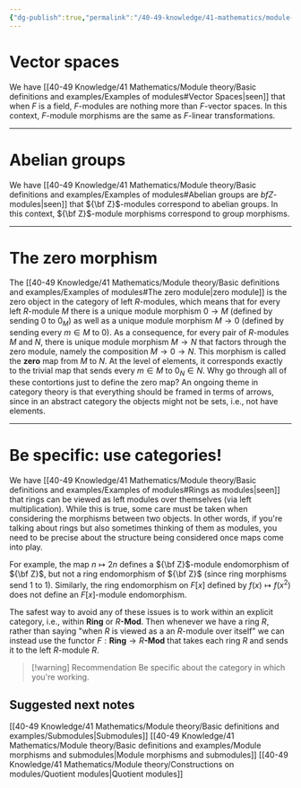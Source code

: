 ```yaml
---
{"dg-publish":true,"permalink":"/40-49-knowledge/41-mathematics/module-theory/basic-definitions-and-examples/examples-of-module-morphisms/","tags":["module_theory"],"updated":"2024-09-26T20:27:44-07:00"}
---
```


# Vector spaces

We have [[40-49 Knowledge/41 Mathematics/Module theory/Basic definitions and examples/Examples of modules#Vector Spaces\|seen]] that when $F$ is a field, $F$-modules are nothing more than $F$-vector spaces. In this context, $F$-module morphisms are the same as $F$-linear transformations.

---
# Abelian groups

We have [[40-49 Knowledge/41 Mathematics/Module theory/Basic definitions and examples/Examples of modules#Abelian groups are ${ bf Z}$-modules\|seen]] that ${\bf Z}$-modules correspond to  abelian groups. In this context, ${\bf Z}$-module morphisms correspond to group morphisms.

---
# The zero morphism

The [[40-49 Knowledge/41 Mathematics/Module theory/Basic definitions and examples/Examples of modules#The zero module\|zero module]] is the zero object in the category of left $R$-modules, which means that for every left $R$-module $M$ there is a unique module morphism $0\to M$ (defined by sending $0$ to $0_M$) as well as a unique module morphism $M\to 0$ (defined by sending every $m\in M$ to $0$). As a consequence, for every pair of $R$-modules $M$ and $N$, there is unique module morphism $M\to N$ that factors through the zero module, namely the composition $M\to 0\to N$. This morphism is called the **zero** map from $M$ to $N$. At the level of elements, it corresponds exactly to the trivial map that sends every $m\in M$ to $0_N\in N$. Why go through all of these contortions just to define the zero map? An ongoing theme in category theory is that everything should be framed in terms of arrows, since in an abstract category the objects might not be sets, i.e., not have elements.

---

# Be specific: use categories!

We have [[40-49 Knowledge/41 Mathematics/Module theory/Basic definitions and examples/Examples of modules#Rings as modules\|seen]] that rings can be viewed as left modules over themselves (via left multiplication). While this is true, some care must be taken when considering the morphisms between two objects. In other words, if you're talking about rings but also sometimes thinking of them as modules, you need to be precise about the structure being considered once maps come into play.

For example, the map $n\mapsto 2n$ defines a ${\bf Z}$-module endomorphism of ${\bf Z}$, but not a ring endomorphism of ${\bf Z}$ (since ring morphisms send 1 to 1). Similarly, the ring endomorphism on $F[x]$ defined by $f(x)\mapsto f(x^2)$ does not define an $F[x]$-module endomorphism.

The safest way to avoid any of these issues is to work within an explicit category, i.e., within $\textbf{Ring}$ or $R\textbf{-Mod}$. Then whenever we have a ring $R$, rather than saying "when $R$ is viewed as a an $R$-module over itself" we can instead use the functor $F:\textbf{Ring}\to R\textbf{-Mod}$ that takes each ring $R$ and sends it to the left $R$-module $R$.

> [!warning] Recommendation
> Be specific about the category in which you're working.

## Suggested next notes

[[40-49 Knowledge/41 Mathematics/Module theory/Basic definitions and examples/Submodules\|Submodules]]
[[40-49 Knowledge/41 Mathematics/Module theory/Basic definitions and examples/Module morphisms and submodules\|Module morphisms and submodules]]
[[40-49 Knowledge/41 Mathematics/Module theory/Constructions on modules/Quotient modules\|Quotient modules]]